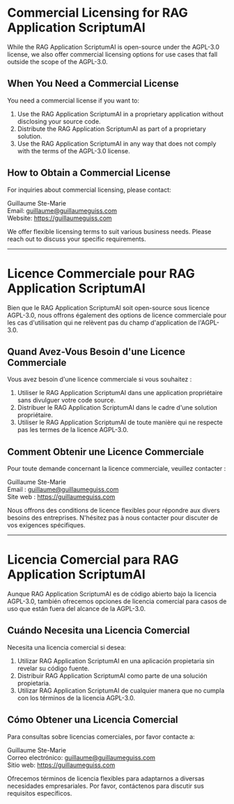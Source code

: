 # Commercial Licensing for RAG Application ScriptumAI

While the RAG Application ScriptumAI is open-source under the AGPL-3.0 license, we also offer commercial licensing options for use cases that fall outside the scope of the AGPL-3.0.

## When You Need a Commercial License

You need a commercial license if you want to:

1. Use the RAG Application ScriptumAI in a proprietary application without disclosing your source code.
2. Distribute the RAG Application ScriptumAI as part of a proprietary solution.
3. Use the RAG Application ScriptumAI in any way that does not comply with the terms of the AGPL-3.0 license.

## How to Obtain a Commercial License

For inquiries about commercial licensing, please contact:

Guillaume Ste-Marie  
Email: guillaume@guillaumeguiss.com  
Website: https://guillaumeguiss.com

We offer flexible licensing terms to suit various business needs. Please reach out to discuss your specific requirements.

---

# Licence Commerciale pour RAG Application ScriptumAI

Bien que le RAG Application ScriptumAI soit open-source sous licence AGPL-3.0, nous offrons également des options de licence commerciale pour les cas d'utilisation qui ne relèvent pas du champ d'application de l'AGPL-3.0.

## Quand Avez-Vous Besoin d'une Licence Commerciale

Vous avez besoin d'une licence commerciale si vous souhaitez :

1. Utiliser le RAG Application ScriptumAI dans une application propriétaire sans divulguer votre code source.
2. Distribuer le RAG Application ScriptumAI dans le cadre d'une solution propriétaire.
3. Utiliser le RAG Application ScriptumAI de toute manière qui ne respecte pas les termes de la licence AGPL-3.0.

## Comment Obtenir une Licence Commerciale

Pour toute demande concernant la licence commerciale, veuillez contacter :

Guillaume Ste-Marie  
Email : guillaume@guillaumeguiss.com  
Site web : https://guillaumeguiss.com

Nous offrons des conditions de licence flexibles pour répondre aux divers besoins des entreprises. N'hésitez pas à nous contacter pour discuter de vos exigences spécifiques.

---

# Licencia Comercial para RAG Application ScriptumAI

Aunque RAG Application ScriptumAI es de código abierto bajo la licencia AGPL-3.0, también ofrecemos opciones de licencia comercial para casos de uso que están fuera del alcance de la AGPL-3.0.

## Cuándo Necesita una Licencia Comercial

Necesita una licencia comercial si desea:

1. Utilizar RAG Application ScriptumAI en una aplicación propietaria sin revelar su código fuente.
2. Distribuir RAG Application ScriptumAI como parte de una solución propietaria.
3. Utilizar RAG Application ScriptumAI de cualquier manera que no cumpla con los términos de la licencia AGPL-3.0.

## Cómo Obtener una Licencia Comercial

Para consultas sobre licencias comerciales, por favor contacte a:

Guillaume Ste-Marie  
Correo electrónico: guillaume@guillaumeguiss.com  
Sitio web: https://guillaumeguiss.com

Ofrecemos términos de licencia flexibles para adaptarnos a diversas necesidades empresariales. Por favor, contáctenos para discutir sus requisitos específicos.